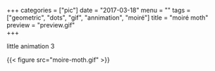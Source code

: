 +++
categories = ["pic"]
date = "2017-03-18"
menu = ""
tags = ["geometric", "dots", "gif", "annimation", "moiré"]
title = "moiré moth"
preview = "preview.gif"  
+++

little animation 3

{{< figure src="moire-moth.gif"  >}}
